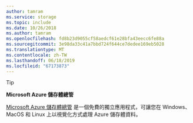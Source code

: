 ```yaml
---
author: tamram
ms.service: storage
ms.topic: include
ms.date: 10/26/2018
ms.author: tamram
ms.openlocfilehash: fd8b23d9055cf58aedcf61e28bfa43eecc6fe88a
ms.sourcegitcommit: 3e98da33c41a7bbd724f644ce7dedee169eb5028
ms.translationtype: MT
ms.contentlocale: zh-TW
ms.lasthandoff: 06/18/2019
ms.locfileid: "67173873"
---
```

> [!TIP]
> 
> **Microsoft Azure 儲存體總管**
> 
> [Microsoft Azure 儲存體總管](../articles/vs-azure-tools-storage-manage-with-storage-explorer.md) 是一個免費的獨立應用程式，可讓您在 Windows、MacOS 和 Linux 上以視覺化方式處理 Azure 儲存體資料。
> 
> 

